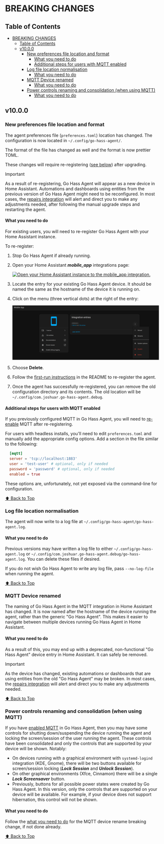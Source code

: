# BREAKING CHANGES

## Table of Contents

- [BREAKING CHANGES](#breaking-changes)
  - [Table of Contents](#table-of-contents)
  - [v10.0.0](#v1000)
    - [New preferences file location and format](#new-preferences-file-location-and-format)
      - [What you need to do](#what-you-need-to-do)
      - [Additional steps for users with MQTT enabled](#additional-steps-for-users-with-mqtt-enabled)
    - [Log file location normalisation](#log-file-location-normalisation)
      - [What you need to do](#what-you-need-to-do-1)
    - [MQTT Device renamed](#mqtt-device-renamed)
      - [What you need to do](#what-you-need-to-do-2)
    - [Power controls renaming and consolidation (when using MQTT)](#power-controls-renaming-and-consolidation-when-using-mqtt)
      - [What you need to do](#what-you-need-to-do-3)

## v10.0.0

### New preferences file location and format

The agent preferences file (`preferences.toml`) location has changed. The
configuration is now located in `~/.config/go-hass-agent/`.

The format of the file has changed as well and the format is now prettier TOML.

These changes will require re-registering ([see below](#what-you-need-to-do))
after upgrading.

> [!IMPORTANT]
>
> As a result of re-registering, Go Hass Agent will appear as a new device in
> Home Assistant. Automations and dashboards using entities from the previous
> version of Go Hass Agent might need to be reconfigured. In most cases, the
> [repairs integration](https://www.home-assistant.io/integrations/repairs/)
> will alert and direct you to make any adjustments needed, after following the
> manual upgrade steps and restarting the agent.

#### What you need to do

For existing users, you will need to re-register Go Hass Agent with your Home
Assistant instance.

To re-register:

1. Stop Go Hass Agent if already running.
2. Open your Home Assistant ***mobile_app*** integrations page:

   [![Open your Home Assistant instance to the mobile_app
  integration.](https://my.home-assistant.io/badges/integration.svg)](https://my.home-assistant.io/redirect/integration/?domain=mobile_app)

3. Locate the entry for your existing Go Hass Agent device. It should be named
   the same as the hostname of the device it is running on.
4. Click on the menu (three vertical dots) at the right of the entry:

   ![Delete Agent Example](../assets/screenshots/delete-from-mobile-app-integrations.png)

5. Choose **Delete**.
6. Follow the [first-run instructions](../README.md#-first-run) in the README to
   re-register the agent.
7. Once the agent has successfully re-registered, you can remove the old
   configuration directory and its contents. The old location will be
   `~/.config/com.joshuar.go-hass-agent.debug`.

#### Additional steps for users with MQTT enabled

If you previously configured MQTT in Go Hass Agent, you will need to
[re-enable](../README.md#configuration) MQTT after re-registering.

For users with headless installs, you'll need to edit `preferences.toml` and
manually add the appropriate config options. Add a section in the file similar
to the following:

```toml
  [mqtt]
  server = 'tcp://localhost:1883'
  user = 'test-user' # optional, only if needed
  password = 'password' # optional, only if needed
  enabled = true
```

These options are, unfortunately, not yet exposed via the command-line for
configuration.

[⬆️ Back to Top](#table-of-contents)

### Log file location normalisation

The agent will now write to a log file at
`~/.config/go-hass-agent/go-hass-agent.log`.

#### What you need to do

Previous versions may have written a log file to either
`~/.config/go-hass-agent.log` or
`~/.config/com.joshuar.go-hass-agent.debug/go-hass-agent.log`. You can delete
these files if desired.

If you do not wish Go Hass Agent to write any log file, pass `--no-log-file`
when running the agent.

[⬆️ Back to Top](#table-of-contents)

### MQTT Device renamed

The naming of Go Hass Agent in the MQTT integration in Home Assistant has
changed. It is now named after the hostname of the device running the agent,
rather than the generic "Go Hass Agent". This makes it easier to navigate
between multiple devices running Go Hass Agent in Home Assistant.

#### What you need to do

As a result of this, you may end up with a deprecated, non-functional "Go Hass
Agent" device entry in Home Assistant. It can safely be removed.

> [!IMPORTANT]
>
> As the device has changed, existing automations or dashboards that are using
> entities from the old "Go Hass Agent" may be broken. In most cases, the
> [repairs integration](https://www.home-assistant.io/integrations/repairs/)
> will alert and direct you to make any adjustments needed.

<!-- #### As a last resort

1. Open Home Assistant to the **MQTT** integration page.

   [![Open your Home Assistant instance and show the MQTT
integration.](https://my.home-assistant.io/badges/integration.svg)](https://my.home-assistant.io/redirect/integration/?domain=mqtt)

1. Click on the ***devices*** link:

   ![Open MQTT devices Example](../assets/screenshots/open-mqtt-devices.png)

2. Locate and click on the row for the agent.  It should be named the same as
   the hostname of the device it is running on.
3. Click on the menu (three vertical dots) below the device info:

   ![Open MQTT device options Example](../assets/screenshots/mqtt-device-options.png)

4. Choose **Delete**.
5. Restart Go Hass Agent.
6. The MQTT device for Go Hass Agent should reappear with the correct options. -->

[⬆️ Back to Top](#table-of-contents)

### Power controls renaming and consolidation (when using MQTT)

If you have [enabled MQTT](../README.md#mqtt-sensors-and-controls) in Go Hass
Agent, then you may have some controls for shutting down/suspending the device
running the agent and locking the screen/session of the user running the agent.
These controls have been consolidated and only the controls that are supported
by your device will be shown. Notably:

- On devices running with a graphical environment with `systemd-logind`
  integration (KDE, Gnome), there will be two buttons available for
  screen/session locking (***Lock Session*** and ***Unlock Session***).
- On other graphical environments (Xfce, Cinnamon) there will be a single
  ***Lock Screensaver*** button.
- Previously, buttons for all possible power states were created by Go Hass
  Agent. In this version, only the controls that are supported on your device
  will be available. For example, if your device does not support hibernation,
  this control will not be shown.

#### What you need to do

Follow the [what you need to do](#what-you-need-to-do-2) for the MQTT device
rename breaking change, if not done already.

[⬆️ Back to Top](#table-of-contents)
